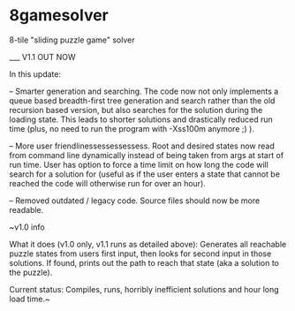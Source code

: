 # 8gamesolver
8-tile "sliding puzzle game" solver

___ V1.1 OUT NOW

In this update:

– Smarter generation and searching. The code now not only implements a queue based breadth-first tree generation and search rather than the old recursion based version, but also searches for the solution during the loading state. This leads to shorter solutions and drastically reduced run time (plus, no need to run the program with -Xss100m anymore ;) ).

– More user friendlinessessessessess. Root and desired states now read from command line dynamically instead of being taken from args at start of run time. User has option to force a time limit on how long the code will search for a solution for (useful as if the user enters a state that cannot be reached the code will otherwise run for over an hour).

– Removed outdated / legacy code. Source files should now be more readable.


~v1.0 info

What it does (v1.0 only, v1.1 runs as detailed above): Generates all reachable puzzle states from users first input, then looks for second input in those solutions. If found, prints out the path to reach that state (aka a solution to the puzzle).

Current status: Compiles, runs, horribly inefficient solutions and hour long load time.~

